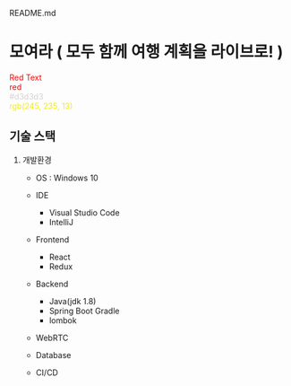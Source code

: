 README.md
# 모여라 ( **모두 함께 여행 계획을 라이브로!** )


<span style="color:red">Red Text</span><br>
<span style="color:red">red</span><br>
<span style="color:#d3d3d3">#d3d3d3</span><br>
<span style="color:rgb(245, 235, 13)">rgb(245, 235, 13)</span><br>

## 기술 스택

1. 개발환경
    - OS : Windows 10
    - IDE
        - Visual Studio Code
        - IntelliJ
    - Frontend
        - React
        - Redux
    - Backend
        - Java(jdk 1.8)
        - Spring Boot Gradle
        - lombok
    - WebRTC
        
    - Database
        
    - CI/CD
        
